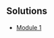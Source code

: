 ## Solutions 
* [Module 1](https://siddheshkhedekar.github.io/JHU-Single-Page-Web-Applications-with-AngularJS-Assignments/module1-solution/)
